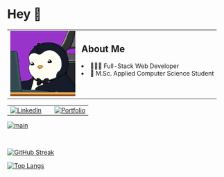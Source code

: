 # Hey 👋 

<table>
    <tr>
        <td>
            <img src="./assets/penguin.gif" width="150"/>
        </td>
        <td valign="top">
            <h2>About Me</h2>        
            <li>👨🏻‍💻 Full-Stack Web Developer</li>
            <li>📘 M.Sc. Applied Computer Science Student</li>
        </td>
    </tr>
</table>

<table>
    <tr>
        <td>
            <a href="https://www.linkedin.com/in/marcel-nöhre-155377235/" target="_blank" style="padding-right: 1rem">
                <img src="https://img.shields.io/badge/LinkedIn-blue?style=for-the-badge&logo=linkedin&logoColor=white" alt="LinkedIn" width="150">
            </a>
        </td>
        <td>
            <a href="https://marcel-noehre.de" target="_blank">
                <img src="https://img.shields.io/badge/Portfolio-9934cb?style=for-the-badge&logo=angular&logoColor=white" alt="Portfolio" width="150">
            </a>
        </td>
</table>

[![main](https://skillicons.dev/icons?i=angular,ts,nestjs,java,python&theme=dark&perline=5)](https://skillicons.dev)

<br>

[![GitHub Streak](https://streak-stats.demolab.com/?user=marcelnoehre&theme=dark&background=000000)](https://git.io/streak-stats)

[![Top Langs](https://github-readme-stats.vercel.app/api/top-langs/?username=marcelnoehre&layout=compact&theme=vision-friendly-dark&hide=jupyter%20notebook,css)](https://github.com/anuraghazra/github-readme-stats)
